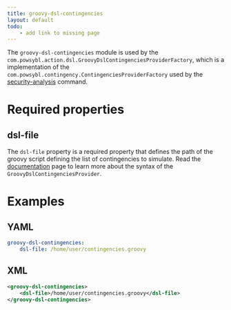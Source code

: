 ```yaml
---
title: groovy-dsl-contingencies
layout: default
todo:
    - add link to missing page
---
```


The `groovy-dsl-contingencies` module is used by the `com.powsybl.action.dsl.GroovyDslContingenciesProviderFactory`,
which is a implementation of the `com.powsybl.contingency.ContingenciesProviderFactory` used by the
[security-analysis](../../tools/security-analysis.md) command.

# Required properties

## dsl-file
The `dsl-file` property is a required property that defines the path of the groovy script defining the list of
contingencies to simulate. Read the [documentation](../../contingencies/GroovyDslContingenciesProvider.md) page to
learn more about the syntax of the `GroovyDslContingenciesProvider`.

# Examples

## YAML
```yaml
groovy-dsl-contingencies:
    dsl-file: /home/user/contingencies.groovy
```

## XML
```xml
<groovy-dsl-contingencies>
    <dsl-file>/home/user/contingencies.groovy</dsl-file>
</groovy-dsl-contingencies>
```
